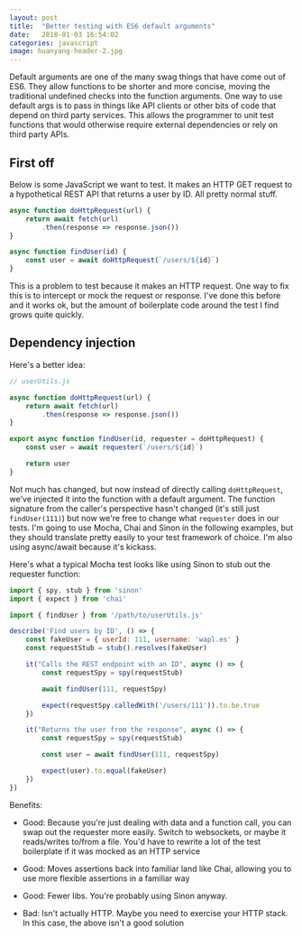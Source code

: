 ```yaml
---
layout: post
title:  "Better testing with ES6 default arguments"
date:   2018-01-03 16:54:02
categories: javascript
image: huanyang-header-2.jpg
---
```


Default arguments are one of the many swag things that have come out of ES6. They allow functions to be shorter and more concise, moving the traditional undefined checks into the function arguments. One way to use default args is to pass in things like API clients or other bits of code that depend on third party services. This allows the programmer to unit test functions that would otherwise require external dependencies or rely on third party APIs.

## First off

Below is some JavaScript we want to test. It makes an HTTP GET request to a hypothetical REST API that returns a user by ID. All pretty normal stuff.

```javascript
async function doHttpRequest(url) {
	return await fetch(url)
		.then(response => response.json())
}

async function findUser(id) {
	const user = await doHttpRequest(`/users/${id}`)
}
```

This is a problem to test because it makes an HTTP request. One way to fix this is to intercept or mock the request or response. I've done this before and it works ok, but the amount of boilerplate code around the test I find grows quite quickly.

## Dependency injection

Here's a better idea:

```javascript
// userUtils.js

async function doHttpRequest(url) {
	return await fetch(url)
		.then(response => response.json())
}

export async function findUser(id, requester = doHttpRequest) {
	const user = await requester(`/users/${id}`)

	return user
}
```

Not much has changed, but now instead of directly calling `doHttpRequest`, we've injected it into the function with a default argument. The function signature from the caller's perspective hasn't changed (it's still just `findUser(111)`) but now we're free to change what `requester` does in our tests. I'm going to use Mocha, Chai and Sinon in the following examples, but they should translate pretty easily to your test framework of choice. I'm also using async/await because it's kickass.

Here's what a typical Mocha test looks like using Sinon to stub out the requester function:

```javascript
import { spy, stub } from 'sinon'
import { expect } from 'chai'

import { findUser } from '/path/to/userUtils.js'

describe('Find users by ID', () => {
	const fakeUser = { userId: 111, username: 'wapl.es' }
	const requestStub = stub().resolves(fakeUser)

	it("Calls the REST endpoint with an ID", async () => {
		const requestSpy = spy(requestStub)

		await findUser(111, requestSpy)

		expect(requestSpy.calledWith('/users/111')).to.be.true
	})

	it("Returns the user from the response", async () => {
		const requestSpy = spy(requestStub)

		const user = await findUser(111, requestSpy)

		expect(user).to.equal(fakeUser)
	})
})
```

Benefits:

- Good: Because you're just dealing with data and a function call, you can swap out the requester more easily. Switch to websockets, or maybe it reads/writes to/from a file. You'd have to rewrite a lot of the test boilerplate if it was mocked as an HTTP service
- Good: Moves assertions back into familiar land like Chai, allowing you to use more flexible assertions in a familiar way
- Good: Fewer libs. You're probably using Sinon anyway.

- Bad: Isn't actually HTTP. Maybe you need to exercise your HTTP stack. In this case, the above isn't a good solution
